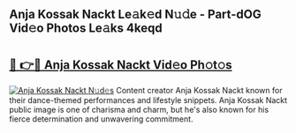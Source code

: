 ## Anja Kossak Nackt Le𝚊k𝚎d N𝚞𝚍e - Part-dOG Vid𝚎o Photos Le𝚊ks 4keqd

# <h2><a href="http://fb42dr7.evod.top/?m=Anja+Kossak+Nackt">🔗 👉🔴 Anja Kossak Nackt Vid𝚎o Ph𝚘t𝚘s</a></h2>

[![Anja Kossak Nackt N𝚞d𝚎s](https://i.imgur.com/8V9OHl7.gif)](http://fb42dr7.evod.top/?m=Anja+Kossak+Nackt)
Content creator Anja Kossak Nackt known for their dance-themed performances and lifestyle snippets. Anja Kossak Nackt public image is one of charisma and charm, but he's also known for his fierce determination and unwavering commitment. 

